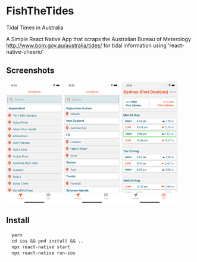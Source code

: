 # FishTheTides
Tidal Times in Australia

A Simple React Native App that scraps the Australian Bureau of Meterology http://www.bom.gov.au/australia/tides/ for tidal information using 'react-native-cheerio'


## Screenshots
<div style="flex: 1; justify-content: center;">
  <img src="/assets/screenshot2.png" alt="alt text" title="image" width="30%" />
  <img src="/assets/screenshot3.png" alt="alt text" title="image" width="30%"/>
  <img src="/assets/screenshot1.png" alt="alt text" title="image" width="30%"/>
<div>



## Install
```
  yarn
  cd ios && pod install && ..
  npx react-native start
  npx react-native run-ios
```
